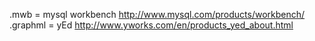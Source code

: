 .mwb = mysql workbench <http://www.mysql.com/products/workbench/>
.graphml = yEd <http://www.yworks.com/en/products_yed_about.html>